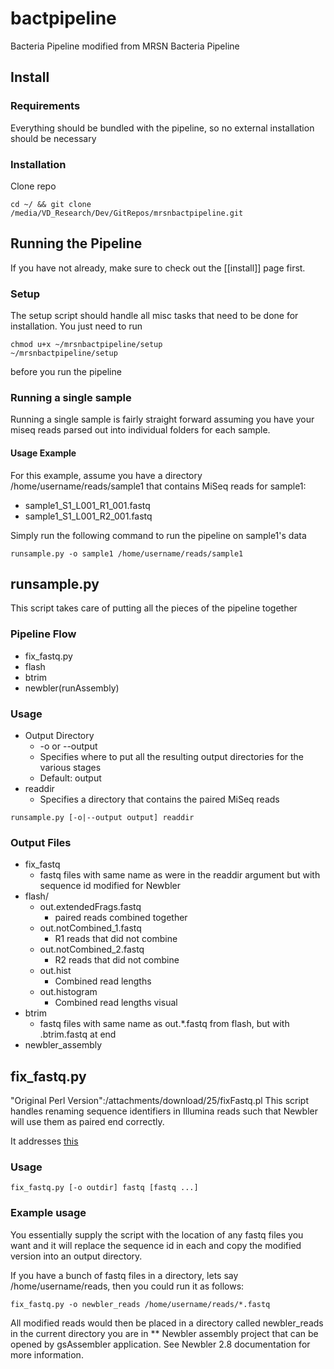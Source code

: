 # bactpipeline
Bacteria Pipeline modified from MRSN Bacteria Pipeline

## Install

### Requirements
Everything should be bundled with the pipeline, so no external installation should be necessary

### Installation

Clone repo
```
cd ~/ && git clone /media/VD_Research/Dev/GitRepos/mrsnbactpipeline.git
```

## Running the Pipeline

If you have not already, make sure to check out the [[install]] page first.

### Setup

The setup script should handle all misc tasks that need to be done for installation. You just need to run
```
chmod u+x ~/mrsnbactpipeline/setup
~/mrsnbactpipeline/setup
```
before you run the pipeline

### Running a single sample

Running a single sample is fairly straight forward assuming you have your miseq reads parsed out into individual folders for each sample.

#### Usage Example

For this example, assume you have a directory /home/username/reads/sample1 that contains MiSeq reads for sample1:

* sample1_S1_L001_R1_001.fastq
* sample1_S1_L001_R2_001.fastq

Simply run the following command to run the pipeline on sample1's data
```
runsample.py -o sample1 /home/username/reads/sample1
```

## runsample.py

This script takes care of putting all the pieces of the pipeline together

### Pipeline Flow

* fix_fastq.py
* flash
* btrim
* newbler(runAssembly)

### Usage

* Output Directory
   * -o or --output
   * Specifies where to put all the resulting output directories for the various stages
   * Default: output
* readdir
   * Specifies a directory that contains the paired MiSeq reads

```
runsample.py [-o|--output output] readdir
```

### Output Files

* fix_fastq
   * fastq files with same name as were in the readdir argument but with sequence id modified for Newbler
* flash/
   * out.extendedFrags.fastq
     * paired reads combined together
   * out.notCombined_1.fastq
     * R1 reads that did not combine
   * out.notCombined_2.fastq
     * R2 reads that did not combine
   * out.hist
     * Combined read lengths
   * out.histogram
     * Combined read lengths visual
* btrim
    * fastq files with same name as out.*.fastq from flash, but with .btrim.fastq at end
* newbler_assembly

## fix_fastq.py

"Original Perl Version":/attachments/download/25/fixFastq.pl
This script handles renaming sequence identifiers in Illumina reads such that Newbler will use them as paired end correctly.

It addresses [this](http://contig.wordpress.com/2011/09/01/newbler-input-iii-a-quick-fix-for-the-new-illumina-fastq-header)

### Usage

```
fix_fastq.py [-o outdir] fastq [fastq ...]
```

### Example usage

You essentially supply the script with the location of any fastq files you want and it will replace the sequence id in each and copy the modified version into an output directory.

If you have a bunch of fastq files in a directory, lets say /home/username/reads, then you could run it as follows:
```
fix_fastq.py -o newbler_reads /home/username/reads/*.fastq
```

All modified reads would then be placed in a directory called newbler_reads in the current directory you are in
** Newbler assembly project that can be opened by gsAssembler application. See Newbler 2.8 documentation for more information.

